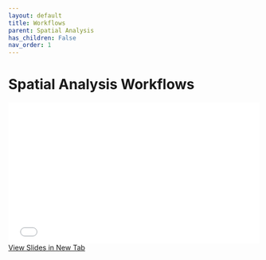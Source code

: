 ```yaml
---
layout: default
title: Workflows
parent: Spatial Analysis
has_children: False
nav_order: 1
---
```


# Spatial Analysis Workflows


<div style="overflow: hidden;
  padding-top: 56.25%;
  position: relative">
  <iframe src="content/Workflows.html" title="Processes" scrolling="no" frameborder="0"
    style="border: 0;
   height: 100%;
   left: 0;
   position: absolute;
   top: 0;
   width: 100%;">
   <p>Your browser does not support iframes.</p>
 </iframe>
</div>
<a href="content/Workflows.html" target="_blank">View Slides in New Tab</a>



